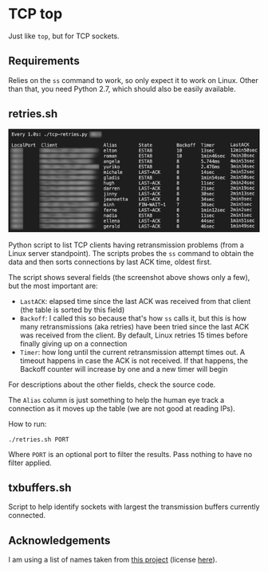 
# TCP top

Just like `top`, but for TCP sockets.

## Requirements

Relies on the `ss` command to work, so only expect it to work on Linux. Other than that, you need Python 2.7, which should also be easily available.

## retries.sh

![](screenshot.png)

Python script to list TCP clients having retransmission problems (from a Linux server standpoint). The scripts probes the `ss` command to obtain the data and then sorts connections by last ACK time, oldest first.

The script shows several fields (the screenshot above shows only a few), but the most important are:

- `LastACK`: elapsed time since the last ACK was received from that client (the table is sorted by this field)
- `Backoff`: I called this so because that's how `ss` calls it, but this is how many retransmissions (aka retries) have been tried since the last ACK was received from the client. By default, Linux retries 15 times before finally giving up on a connection
- `Timer`: how long until the current retransmission attempt times out. A timeout happens in case the ACK is not received. If that happens, the Backoff counter will increase by one and a new timer will begin

For descriptions about the other fields, check the source code.

The `Alias` column is just something to help the human eye track a connection as it moves up the table (we are not good at reading IPs).

How to run:

    ./retries.sh PORT

Where `PORT` is an optional port to filter the results. Pass nothing to have no filter applied.

## txbuffers.sh

Script to help identify sockets with largest the transmission buffers currently connected.

## Acknowledgements

I am using a list of names taken from [this project](https://github.com/treyhunner/names) (license [here](https://github.com/treyhunner/names/blob/master/LICENSE.txt)).
